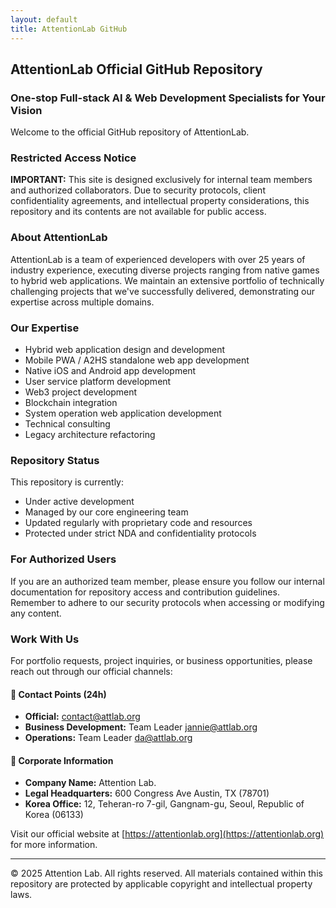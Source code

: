 ```yaml
---
layout: default
title: AttentionLab GitHub
---
```


## AttentionLab Official GitHub Repository

### **One-stop Full-stack AI & Web Development Specialists for Your Vision**

Welcome to the official GitHub repository of AttentionLab.

### Restricted Access Notice

**IMPORTANT:** This site is designed exclusively for internal team members and authorized collaborators. Due to security protocols, client confidentiality agreements, and intellectual property considerations, this repository and its contents are not available for public access.

### About AttentionLab

AttentionLab is a team of experienced developers with over 25 years of industry experience, executing diverse projects ranging from native games to hybrid web applications. We maintain an extensive portfolio of technically challenging projects that we've successfully delivered, demonstrating our expertise across multiple domains.

### Our Expertise

- Hybrid web application design and development
- Mobile PWA / A2HS standalone web app development
- Native iOS and Android app development
- User service platform development
- Web3 project development
- Blockchain integration
- System operation web application development
- Technical consulting
- Legacy architecture refactoring

### Repository Status

This repository is currently:
- Under active development
- Managed by our core engineering team
- Updated regularly with proprietary code and resources
- Protected under strict NDA and confidentiality protocols

### For Authorized Users

If you are an authorized team member, please ensure you follow our internal documentation for repository access and contribution guidelines. Remember to adhere to our security protocols when accessing or modifying any content.

### Work With Us

For portfolio requests, project inquiries, or business opportunities, please reach out through our official channels:

#### 📨 Contact Points (24h)
- **Official:** [contact@attlab.org](mailto:contact@attlab.org)
- **Business Development:** Team Leader [jannie@attlab.org](mailto:jannie@attlab.org)
- **Operations:** Team Leader [da@attlab.org](mailto:da@attlab.org)

#### 🏢 Corporate Information
- **Company Name:** Attention Lab.
- **Legal Headquarters:** 600 Congress Ave Austin, TX (78701)
- **Korea Office:** 12, Teheran-ro 7-gil, Gangnam-gu, Seoul, Republic of Korea (06133)

Visit our official website at [https://attentionlab.org](https://attentionlab.org) for more information.

---

&copy; 2025 Attention Lab. All rights reserved. All materials contained within this repository are protected by applicable copyright and intellectual property laws.
